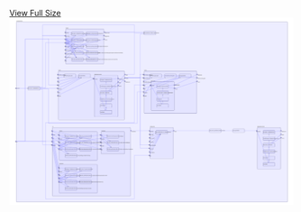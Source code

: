 [View Full Size](https://raw.githubusercontent.com/mingfang/terraform-k8s-modules/master/examples/alluxio/diagram.svg?sanitize=true)<img src="diagram.svg"/>
